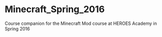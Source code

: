 # Minecraft_Spring_2016
Course companion for the Minecraft Mod course at HEROES Academy in Spring 2016
